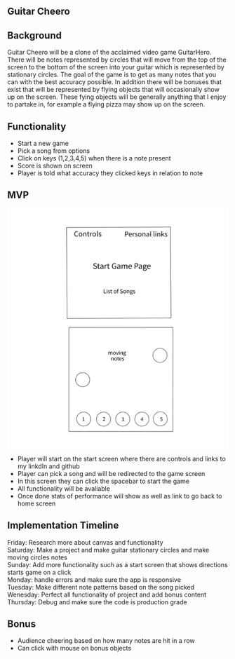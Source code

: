 Guitar Cheero 
---------------------------------


Background
---------------------------------
Guitar Cheero will be a clone of the acclaimed video game GuitarHero. There will be notes represented by circles that will move from the top of the screen to the bottom of the screen into your guitar which is represented by stationary circles. The goal of the game is to get as many notes that you can with the best accuracy possible. In addition there will be bonuses that exist that will be represented by flying objects that will occasionally show up on the screen. These fying objects  will be generally anything that I enjoy to partake in, for example a flying pizza may show up on the screen. 

Functionality
---------------------------------
- Start a new game
- Pick a song from options
- Click on keys (1,2,3,4,5) when there is a note present
- Score is shown on screen
- Player is told what accuracy they clicked keys in relation to note

MVP
---------------------------------
![MVP](/mvp.png)

- Player will start on the start screen where there are controls and links to my linkdIn and github
- Player can pick a song and will be redirected to the game screen
- In this screen they can click the spacebar to start the game
- All functionality will be avaliable
- Once done stats of performance will show as well as link to go back to home screen


Implementation Timeline
---------------------------------
Friday: Research more about canvas and functionality <br />
Saturday: Make a project and make guitar stationary circles and make moving circles notes <br />
Sunday: Add more functionality such as a start screen that shows directions starts game on a click <br />
Monday: handle errors and make sure the app is responsive <br />
Tuesday: Make different note patterns based on the song picked <br />
Wenesday: Perfect all functionality of project and add bonus content <br />
Thursday: Debug and make sure the code is production grade <br />

Bonus
---------------------------------
- Audience cheering based on how many notes are hit in a row
- Can click with mouse on bonus objects

